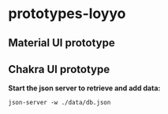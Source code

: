 # prototypes-loyyo

## Material UI prototype

## Chakra UI prototype
**Start the json server to retrieve and add data:**

```
json-server -w ./data/db.json
```
